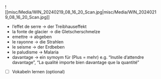 ![[misc/Media/WIN_20240219_08_16_20_Scan.jpg|misc/Media/WIN_20240219_08_16_20_Scan.jpg]]

- l’effet de serre  → der Treibhauseffekt
- la fonte de glacier → die Gletscherschmelze
- emettre → abgeben 
- le rayonne → die Strahlen
- le seisme → der Erdbeben 
- le paludisme → Malaria 
- davantage → ein symoym für (Plus = mehr) e.g. “Inutile d’attendre davantage”, “La qualité importe bien davantage que la quantité” 

- [ ] Vokabeln lernen (optional)